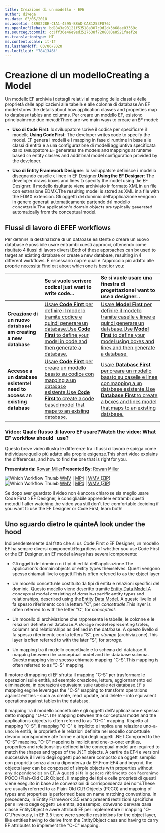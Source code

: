 ```yaml
---
title: Creazione di un modello - EF6
author: divega
ms.date: 07/05/2018
ms.assetid: 4890228E-CEA1-4595-B8AD-CA81253F8767
ms.openlocfilehash: bd9843a93121f53518a307c9d2d43b68ae03369c
ms.sourcegitcommit: cc0ff36e46e9ed3527638f7208000e8521faef2e
ms.translationtype: HT
ms.contentlocale: it-IT
ms.lasthandoff: 03/06/2020
ms.locfileid: "78413466"
---
```

# <a name="creating-a-model"></a><span data-ttu-id="387a2-102">Creazione di un modello</span><span class="sxs-lookup"><span data-stu-id="387a2-102">Creating a Model</span></span>

<span data-ttu-id="387a2-103">Un modello EF archivia i dettagli relativi al mapping delle classi e delle proprietà delle applicazioni alle tabelle e alle colonne di database.</span><span class="sxs-lookup"><span data-stu-id="387a2-103">An EF model stores the details about how application classes and properties map to database tables and columns.</span></span> <span data-ttu-id="387a2-104">Per creare un modello EF, esistono principalmente due metodi:</span><span class="sxs-lookup"><span data-stu-id="387a2-104">There are two main ways to create an EF model:</span></span>

- <span data-ttu-id="387a2-105">**Uso di Code First**: lo sviluppatore scrive il codice per specificare il modello.</span><span class="sxs-lookup"><span data-stu-id="387a2-105">**Using Code First**: The developer writes code to specify the model.</span></span> <span data-ttu-id="387a2-106">EF genera i modelli e i mapping in fase di runtime in base alle classi di entità e a una configurazione di modelli aggiuntiva specificata dallo sviluppatore.</span><span class="sxs-lookup"><span data-stu-id="387a2-106">EF generates the models and mappings at runtime based on entity classes and additional model configuration provided by the developer.</span></span>

- <span data-ttu-id="387a2-107">**Uso di Entity Framework Designer**: lo sviluppatore definisce il modello disegnando caselle e linee in EF Designer.</span><span class="sxs-lookup"><span data-stu-id="387a2-107">**Using the EF Designer**: The developer draws boxes and lines to specify the model using the EF Designer.</span></span> <span data-ttu-id="387a2-108">Il modello risultante viene archiviato in formato XML in un file con estensione EDMX.</span><span class="sxs-lookup"><span data-stu-id="387a2-108">The resulting model is stored as XML in a file with the EDMX extension.</span></span> <span data-ttu-id="387a2-109">Gli oggetti del dominio dell'applicazione vengono in genere generati automaticamente partendo dal modello concettuale.</span><span class="sxs-lookup"><span data-stu-id="387a2-109">The application's domain objects are typically generated automatically from the conceptual model.</span></span>

## <a name="ef-workflows"></a><span data-ttu-id="387a2-110">Flussi di lavoro di EF</span><span class="sxs-lookup"><span data-stu-id="387a2-110">EF workflows</span></span>

<span data-ttu-id="387a2-111">Per definire la destinazione di un database esistente o creare un nuovo database è possibile usare entrambi questi approcci, ottenendo come risultato 4 flussi di lavoro diversi.</span><span class="sxs-lookup"><span data-stu-id="387a2-111">Both of these approaches can be used to target an existing database or create a new database, resulting in 4 different workflows.</span></span>
<span data-ttu-id="387a2-112">È necessario capire qual è l'approccio più adatto alle proprie necessità:</span><span class="sxs-lookup"><span data-stu-id="387a2-112">Find out about which one is best for you:</span></span>  

|                                           | <span data-ttu-id="387a2-113">Se si vuole scrivere codice</span><span class="sxs-lookup"><span data-stu-id="387a2-113">I just want to write code...</span></span>                                                                                                                   | <span data-ttu-id="387a2-114">Se si vuole usare una finestra di progettazione</span><span class="sxs-lookup"><span data-stu-id="387a2-114">I want to use a designer...</span></span>                                                                                                                        |
|:------------------------------------------|:-----------------------------------------------------------------------------------------------------------------------------------------------|:---------------------------------------------------------------------------------------------------------------------------------------------------|
| <span data-ttu-id="387a2-115">**Creazione di un nuovo database**</span><span class="sxs-lookup"><span data-stu-id="387a2-115">**I am creating a new database**</span></span>          | [<span data-ttu-id="387a2-116">Usare **Code First** per definire il modello tramite codice e quindi generare un database.</span><span class="sxs-lookup"><span data-stu-id="387a2-116">Use **Code First** to define your model in code and then generate a database.</span></span>](~/ef6/modeling/code-first/workflows/new-database.md)           | [<span data-ttu-id="387a2-117">Usare **Model First** per definire il modello tramite caselle e linee e quindi generare un database.</span><span class="sxs-lookup"><span data-stu-id="387a2-117">Use **Model First** to define your model using boxes and lines and then generate a database.</span></span>](~/ef6/modeling/designer/workflows/model-first.md)   |
| <span data-ttu-id="387a2-118">**Accesso a un database esistente**</span><span class="sxs-lookup"><span data-stu-id="387a2-118">**I need to access an existing database**</span></span> | [<span data-ttu-id="387a2-119">Usare **Code First** per creare un modello basato su codice con mapping a un database esistente.</span><span class="sxs-lookup"><span data-stu-id="387a2-119">Use **Code First** to create a code based model that maps to an existing database.</span></span>](~/ef6/modeling/code-first/workflows/existing-database.md) | [<span data-ttu-id="387a2-120">Usare **Database First** per creare un modello basato su caselle e linee con mapping a un database esistente.</span><span class="sxs-lookup"><span data-stu-id="387a2-120">Use **Database First** to create a boxes and lines model that maps to an existing database.</span></span>](~/ef6/modeling/designer/workflows/database-first.md) |

### <a name="watch-the-video-what-ef-workflow-should-i-use"></a><span data-ttu-id="387a2-121">Video: Quale flusso di lavoro EF usare?</span><span class="sxs-lookup"><span data-stu-id="387a2-121">Watch the video: What EF workflow should I use?</span></span>

<span data-ttu-id="387a2-122">Questo breve video illustra le differenze tra i flussi di lavoro e spiega come individuare quello più adatto alla proprie esigenze.</span><span class="sxs-lookup"><span data-stu-id="387a2-122">This short video explains the differences, and how to find the one that is right for you.</span></span>

<span data-ttu-id="387a2-123">**Presentato da**: [Rowan Miller](https://romiller.com/)</span><span class="sxs-lookup"><span data-stu-id="387a2-123">**Presented By**: [Rowan Miller](https://romiller.com/)</span></span>

<span data-ttu-id="387a2-124">![Which Workflow Thumb](../media/whichworkflow-thumb.png) [WMV](https://download.microsoft.com/download/8/F/8/8F81F4CD-3678-4229-8D79-0C63FFA3C595/HDI_ITPro_Technet_winvideo_ChoseYourWorkflow.wmv) | [MP4](https://download.microsoft.com/download/8/F/8/8F81F4CD-3678-4229-8D79-0C63FFA3C595/HDI_ITPro_Technet_mp4video_ChoseYourWorkflow.m4v) | [WMV (ZIP)](https://download.microsoft.com/download/8/F/8/8F81F4CD-3678-4229-8D79-0C63FFA3C595/HDI_ITPro_Technet_winvideo_ChoseYourWorkflow.zip)</span><span class="sxs-lookup"><span data-stu-id="387a2-124">![Which Workflow Thumb](../media/whichworkflow-thumb.png) [WMV](https://download.microsoft.com/download/8/F/8/8F81F4CD-3678-4229-8D79-0C63FFA3C595/HDI_ITPro_Technet_winvideo_ChoseYourWorkflow.wmv) | [MP4](https://download.microsoft.com/download/8/F/8/8F81F4CD-3678-4229-8D79-0C63FFA3C595/HDI_ITPro_Technet_mp4video_ChoseYourWorkflow.m4v) | [WMV (ZIP)](https://download.microsoft.com/download/8/F/8/8F81F4CD-3678-4229-8D79-0C63FFA3C595/HDI_ITPro_Technet_winvideo_ChoseYourWorkflow.zip)</span></span>

<span data-ttu-id="387a2-125">Se dopo aver guardato il video non è ancora chiaro se sia meglio usare Code First o EF Designer, è consigliabile apprendere entrambi questi metodi.</span><span class="sxs-lookup"><span data-stu-id="387a2-125">If after watching the video you still don't feel comfortable deciding if you want to use the EF Designer or Code First, learn both!</span></span>

## <a name="a-look-under-the-hood"></a><span data-ttu-id="387a2-126">Uno sguardo dietro le quinte</span><span class="sxs-lookup"><span data-stu-id="387a2-126">A look under the hood</span></span>

<span data-ttu-id="387a2-127">Indipendentemente dal fatto che si usi Code First o EF Designer, un modello EF ha sempre diversi componenti:</span><span class="sxs-lookup"><span data-stu-id="387a2-127">Regardless of whether you use Code First or the EF Designer, an EF model always has several components:</span></span>

- <span data-ttu-id="387a2-128">Gli oggetti del dominio o i tipi di entità dell'applicazione.</span><span class="sxs-lookup"><span data-stu-id="387a2-128">The application's domain objects or entity types themselves.</span></span> <span data-ttu-id="387a2-129">Questi vengono spesso chiamati livello oggetti</span><span class="sxs-lookup"><span data-stu-id="387a2-129">This is often referred to as the object layer</span></span>

- <span data-ttu-id="387a2-130">Un modello concettuale costituito da tipi di entità e relazioni specifici del dominio. Questo modello viene descritto tramite [Entity Data Model](~/ef6/resources/glossary.md#entity-data-model).</span><span class="sxs-lookup"><span data-stu-id="387a2-130">A conceptual model consisting of domain-specific entity types and relationships, described using the [Entity Data Model](~/ef6/resources/glossary.md#entity-data-model).</span></span> <span data-ttu-id="387a2-131">A questo livello si fa spesso riferimento con la lettera "C", per _concettuale_.</span><span class="sxs-lookup"><span data-stu-id="387a2-131">This layer is often referred to with the letter "C", for _conceptual_.</span></span>

- <span data-ttu-id="387a2-132">Un modello di archiviazione che rappresenta le tabelle, le colonne e le relazioni definite nel database.</span><span class="sxs-lookup"><span data-stu-id="387a2-132">A storage model representing tables, columns and relationships as defined in the database.</span></span> <span data-ttu-id="387a2-133">A questo livello si fa spesso riferimento con la lettera "S", per _storage_ (archiviazione).</span><span class="sxs-lookup"><span data-stu-id="387a2-133">This layer is often referred to with the later "S", for _storage_.</span></span>  

- <span data-ttu-id="387a2-134">Un mapping tra il modello concettuale e lo schema del database.</span><span class="sxs-lookup"><span data-stu-id="387a2-134">A mapping between the conceptual model and the database schema.</span></span> <span data-ttu-id="387a2-135">Questo mapping viene spesso chiamato mapping "C-S".</span><span class="sxs-lookup"><span data-stu-id="387a2-135">This mapping is often referred to as "C-S" mapping.</span></span>

<span data-ttu-id="387a2-136">Il motore di mapping di EF sfrutta il mapping "C-S" per trasformare le operazioni sulle entità, ad esempio creazione, lettura, aggiornamento ed eliminazione, in operazioni equivalenti sulle tabelle del database.</span><span class="sxs-lookup"><span data-stu-id="387a2-136">EF's mapping engine leverages the "C-S" mapping to transform operations against entities - such as create, read, update, and delete - into equivalent operations against tables in the database.</span></span>

<span data-ttu-id="387a2-137">Il mapping tra il modello concettuale e gli oggetti dell'applicazione è spesso detto mapping "O-C".</span><span class="sxs-lookup"><span data-stu-id="387a2-137">The mapping between the conceptual model and the application's objects is often referred to as "O-C" mapping.</span></span> <span data-ttu-id="387a2-138">Rispetto al mapping "C-S", il mapping "O-C" è implicito e implica una relazione uno-a-uno: le entità, le proprietà e le relazioni definite nel modello concettuale devono corrispondere alle forme e ai tipi degli oggetti .NET.</span><span class="sxs-lookup"><span data-stu-id="387a2-138">Compared to the "C-S" mapping, "O-C" mapping is implicit and one-to-one: entities, properties and relationships defined in the conceptual model are required to match the shapes and types of the .NET objects.</span></span> <span data-ttu-id="387a2-139">A partire da EF4 e versioni successive, il livello degli oggetti può essere composto da oggetti semplici con proprietà senza alcuna dipendenza da EF.</span><span class="sxs-lookup"><span data-stu-id="387a2-139">From EF4 and beyond, the objects layer can be composed of simple objects with properties without any dependencies on EF.</span></span> <span data-ttu-id="387a2-140">A questi si fa in genere riferimento con l'acronimo POCO (Plain-Old CLR Object). Il mapping dei tipi e delle proprietà di questi viene eseguito in base alle convenzioni di corrispondenza dei nomi.</span><span class="sxs-lookup"><span data-stu-id="387a2-140">These are usually referred to as Plain-Old CLR Objects (POCO) and mapping of types and properties is performed base on name matching conventions.</span></span> <span data-ttu-id="387a2-141">In precedenza, in Entity Framework 3.5 erano presenti restrizioni specifiche per il livello degli oggetti. Le entità, ad esempio, dovevano derivare dalla classe EntityObject e avere attributi EF per implementare il mapping "O-C".</span><span class="sxs-lookup"><span data-stu-id="387a2-141">Previously, in EF 3.5 there were specific restrictions for the object layer, like entities having to derive from the EntityObject class and having to carry EF attributes to implement the "O-C" mapping.</span></span>
